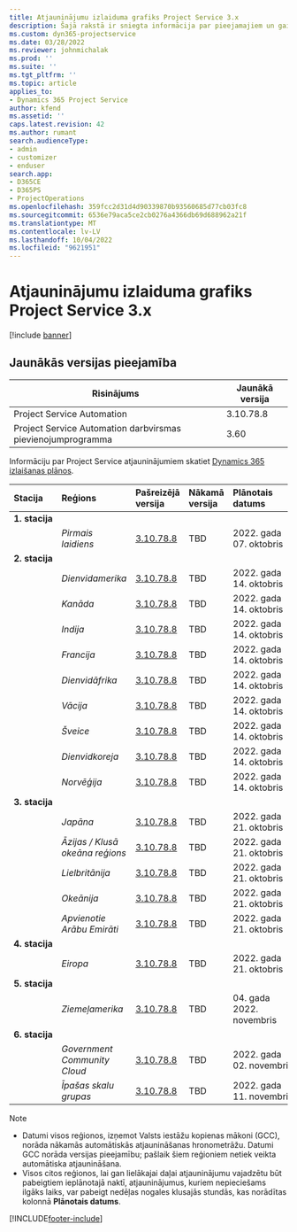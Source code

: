 ```yaml
---
title: Atjauninājumu izlaiduma grafiks Project Service 3.x
description: Šajā rakstā ir sniegta informācija par pieejamajiem un gaidāmajiem izlaidumiem Dynamics 365 Project Service Automation.
ms.custom: dyn365-projectservice
ms.date: 03/28/2022
ms.reviewer: johnmichalak
ms.prod: ''
ms.suite: ''
ms.tgt_pltfrm: ''
ms.topic: article
applies_to:
- Dynamics 365 Project Service
author: kfend
ms.assetid: ''
caps.latest.revision: 42
ms.author: rumant
search.audienceType:
- admin
- customizer
- enduser
search.app:
- D365CE
- D365PS
- ProjectOperations
ms.openlocfilehash: 359fcc2d31d4d90339870b93560685d77cb03fc8
ms.sourcegitcommit: 6536e79aca5ce2cb0276a4366db69d688962a21f
ms.translationtype: MT
ms.contentlocale: lv-LV
ms.lasthandoff: 10/04/2022
ms.locfileid: "9621951"
---
```

# <a name="update-release-schedule-for-project-service-3x"></a>Atjauninājumu izlaiduma grafiks Project Service 3.x

[!include [banner](../includes/psa-now-project-operations.md)]

## <a name="latest-version-availability"></a>Jaunākās versijas pieejamība

| Risinājums  | Jaunākā versija |
|-------|----|
| Project Service Automation    | 3.10.78.8 |
| Project Service Automation darbvirsmas pievienojumprogramma                | 3.60          |

Informāciju par Project Service atjauninājumiem skatiet [Dynamics 365 izlaišanas plānos](/dynamics365/release-plans/). 

| Stacija  | Reģions | Pašreizējā versija | Nākamā versija |  Plānotais datums
| :---   | :---   | :---   | :---   |:---   |         
|<strong>1. stacija</strong> | |  |  | |
| | <i>Pirmais laidiens</i> | [3.10.78.8](whats-new-ur-47.md)| TBD | 2022. gada 07. oktobris
|<strong>2. stacija</strong> | |  |  | |
| | <i>Dienvidamerika</i> | [3.10.78.8](whats-new-ur-47.md) | TBD | 2022. gada 14. oktobris
| | <i>Kanāda</i> | [3.10.78.8](whats-new-ur-47.md) | TBD | 2022. gada 14. oktobris
| | <i>Indija</i> | [3.10.78.8](whats-new-ur-47.md) | TBD | 2022. gada 14. oktobris
| | <i>Francija</i> | [3.10.78.8](whats-new-ur-47.md) | TBD | 2022. gada 14. oktobris
| | <i>Dienvidāfrika</i> | [3.10.78.8](whats-new-ur-47.md) | TBD | 2022. gada 14. oktobris
| | <i>Vācija</i> | [3.10.78.8](whats-new-ur-47.md) | TBD | 2022. gada 14. oktobris
| | <i>Šveice</i> | [3.10.78.8](whats-new-ur-47.md) | TBD | 2022. gada 14. oktobris
| | <i>Dienvidkoreja</i> | [3.10.78.8](whats-new-ur-47.md) | TBD | 2022. gada 14. oktobris
| | <i>Norvēģija</i> | [3.10.78.8](whats-new-ur-47.md) | TBD | 2022. gada 14. oktobris
|<strong>3. stacija</strong> | |  |  | |
| | <i>Japāna</i> | [3.10.78.8](whats-new-ur-47.md) | TBD | 2022. gada 21. oktobris
| | <i>Āzijas / Klusā okeāna reģions</i> | [3.10.78.8](whats-new-ur-47.md) | TBD | 2022. gada 21. oktobris
| | <i>Lielbritānija</i> | [3.10.78.8](whats-new-ur-47.md) | TBD | 2022. gada 21. oktobris
| | <i>Okeānija</i> | [3.10.78.8](whats-new-ur-47.md) | TBD | 2022. gada 21. oktobris
| | <i>Apvienotie Arābu Emirāti</i> | [3.10.78.8](whats-new-ur-47.md) | TBD | 2022. gada 21. oktobris
|<strong>4. stacija</strong> | |  |  | |
| | <i>Eiropa</i> | [3.10.78.8](whats-new-ur-47.md) | TBD | 2022. gada 21. oktobris
|<strong>5. stacija</strong> | |  |  | |
| | <i>Ziemeļamerika</i> | [3.10.78.8](whats-new-ur-47.md) | TBD | 04. gada 2022. novembris
|<strong>6. stacija</strong> | |  |  | |
| | <i>Government Community Cloud</i> | [3.10.78.8](whats-new-ur-47.md) | TBD | 2022. gada 02. novembris
| | <i>Īpašas skalu grupas</i> | [3.10.78.8](whats-new-ur-47.md) | TBD | 2022. gada 11. novembris




>[!Note]
> - Datumi visos reģionos, izņemot Valsts iestāžu kopienas mākoni (GCC), norāda nākamās automātiskās atjaunināšanas hronometrāžu. Datumi GCC norāda versijas pieejamību; pašlaik šiem reģioniem netiek veikta automātiska atjaunināšana.
> - Visos citos reģionos, lai gan lielākajai daļai atjauninājumu vajadzētu būt pabeigtiem ieplānotajā naktī, atjauninājumus, kuriem nepieciešams ilgāks laiks, var pabeigt nedēļas nogales klusajās stundās, kas norādītas kolonnā **Plānotais datums**.


[!INCLUDE[footer-include](../includes/footer-banner.md)]
